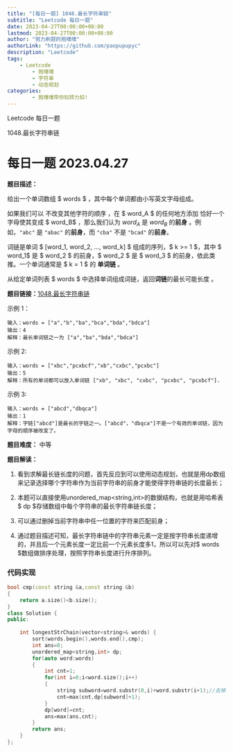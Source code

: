 ```yaml
---
title: "[每日一题] 1048.最长字符串链"
subtitle: "Leetcode 每日一题"
date: 2023-04-27T00:00:00+08:00 
lastmod: 2023-04-27T00:00:00+08:00
author: "努力刷题的狍噗噗"
authorLink: "https://github.com/paopupupyc"
description: "Leetcode"
tags: 
    - Leetcode  
        - 狍噗噗
        - 字符串
        - 动态规划
categories: 
        - 狍噗噗带你玩转力扣!
---
```


Leetcode 每日一题

1048.最长字符串链

<!--more-->

# 每日一题 2023.04.27

**题目描述：**

给出一个单词数组 $ words $ ，其中每个单词都由小写英文字母组成。

如果我们可以 不改变其他字符的顺序 ，在 $ word_A $ 的任何地方添加 恰好一个 字母使其变成 $ word_B$ ，那么我们认为 $word_A$ 是 $word_B$ 的**前身** 。例如，`"abc"` 是 `"abac"` 的**前身**，而 `"cba"` 不是 `"bcad"` 的**前身**。

词链是单词 $ [word_1, word_2, ..., word_k] $ 组成的序列，$ k >= 1 $，其中 $ word_1$ 是 $ word_2 $ 的前身，$ word_2 $ 是 $ word_3 $ 的前身，依此类推。一个单词通常是 $ k = 1 $ 的 **单词链** 。

从给定单词列表 $ words $ 中选择单词组成词链，返回**词链**的最长可能长度 。




**题目链接：**[1048.最长字符串链](https://leetcode.cn/problems/longest-string-chain/)

示例 1：

    输入：words = ["a","b","ba","bca","bda","bdca"]
    输出：4
    解释：最长单词链之一为 ["a","ba","bda","bdca"]

示例 2:

    输入：words = ["xbc","pcxbcf","xb","cxbc","pcxbc"]
    输出：5
    解释：所有的单词都可以放入单词链 ["xb", "xbc", "cxbc", "pcxbc", "pcxbcf"].

示例 3:

    输入：words = ["abcd","dbqca"]
    输出：1
    解释：字链["abcd"]是最长的字链之一。["abcd"，"dbqca"]不是一个有效的单词链，因为字母的顺序被改变了。



**题目难度：** 中等

**题目解读：**

1. 看到求解最长链长度的问题，首先反应到可以使用动态规划，也就是用dp数组来记录选择哪个字符串作为当前字符串的前身才能使得字符串链的长度最长；
  
2. 本题可以直接使用unordered_map<string,int>的数据结构，也就是用哈希表$ dp $存储数组中每个字符串的最长字符串链长度；

3. 可以通过删掉当前字符串中任一位置的字符来匹配前身；

4. 通过题目描述可知，最长字符串链中的字符串元素一定是按字符串长度递增的，并且后一个元素长度一定比前一个元素长度多1，所以可以先对$ words $数组做排序处理，按照字符串长度进行升序排列。


### 代码实现

```c++
bool cmp(const string &a,const string &b)
{
    return a.size()<b.size();
}
class Solution {
public:
    
    int longestStrChain(vector<string>& words) {
        sort(words.begin(),words.end(),cmp);
        int ans=0;
        unordered_map<string,int> dp;
        for(auto word:words)
        {
            int cnt=1;
            for(int i=0;i<word.size();i++)
            {
                string subword=word.substr(0,i)+word.substr(i+1);//去掉第i个字符
                cnt=max(cnt,dp[subword]+1);
            }
            dp[word]=cnt;
            ans=max(ans,cnt);
        }
        return ans;
    }
};
```

